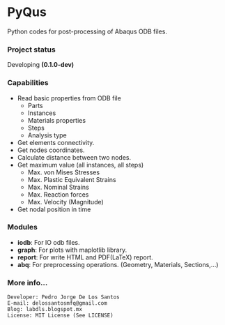 # PyQus

Python codes for post-processing of Abaqus ODB files.

### Project status

Developing **(0.1.0-dev)**

### Capabilities

* Read basic properties from ODB file
  - Parts
  - Instances
  - Materials properties
  - Steps
  - Analysis type
* Get elements connectivity.
* Get nodes coordinates.
* Calculate distance between two nodes.
* Get maximum value (all instances, all steps)
  - Max. von Mises Stresses
  - Max. Plastic Equivalent Strains
  - Max. Nominal Strains
  - Max. Reaction forces
  - Max. Velocity (Magnitude)
* Get nodal position in time

### Modules

* **iodb**: For IO odb files.
* **graph**: For plots with maplotlib library.
* **report**: For write HTML and PDF(LaTeX) report.
* **abq**: For preprocessing operations. (Geometry, Materials, Sections,...)

### More info...

```
Developer: Pedro Jorge De Los Santos
E-mail: delossantosmfq@gmail.com
Blog: labdls.blogspot.mx
License: MIT License (See LICENSE)
```


